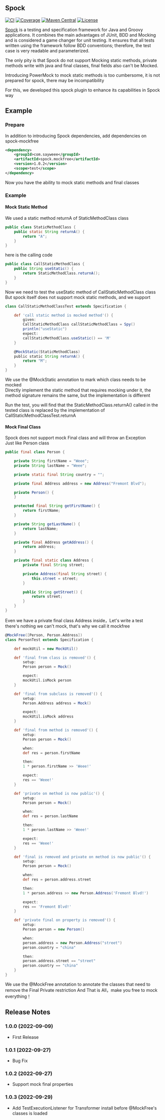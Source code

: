 ## Spock
[![CI](https://github.com/sayweee/spock-mockfree/actions/workflows/maven.yml/badge.svg)](https://github.com/sayweee/spock-mockfree/actions/workflows/maven.yml)
[![Coverage](.github/badges/jacoco.svg)](https://github.com/sayweee/spock-mockfree/actions/workflows/maven.yml)
[![Maven Central](https://img.shields.io/maven-central/v/com.sayweee/spock.mockfree)](https://search.maven.org/search?q=g:com.sayweee%20AND%20a:spock.mockfree)
[![License](https://img.shields.io/badge/license-Apache%202-blue)](https://www.apache.org/licenses/LICENSE-2.0.html)

[Spock](https://github.com/spockframework/spock) is a testing and specification framework for Java and Groovy applications.
It combines the main advantages of JUnit, BDD and Mocking and is considered a game changer for unit testing.
It ensures that all tests written using the framework follow BDD conventions; therefore, the test case is very readable
and parameterized. 

The only pity is that Spock do not support Mocking static methods, private methods write with java and final classes,
final fields also can't be Mocked.

Introducing PowerMock to mock static methods is too cumbersome, it is not prepared for spock, there may be incompatibility

For this, we developed this spock plugin to enhance its capabilities in Spock way

## Example

### Prepare

In addition to introducing Spock dependencies, add dependencies on spock-mockfree

```xml
<dependency>
    <groupId>com.sayweee</groupId>
    <artifactId>spock.mockfree</artifactId>
    <version>1.0.2</version>
    <scope>test</scope>
</dependency>
```
Now you have the ability to mock static methods and final classes

### Example

#### Mock Static Method 
We used a static method returnA of StaticMethodClass class
```java
public class StaticMethodClass {
    public static String returnA() {
        return "A";
    }
}
```
here is the calling code
```java
public class CallStaticMethodClass {
    public String useStatic() {
        return StaticMethodClass.returnA();
    }
}
```
Now we need to test the useStatic method of CallStaticMethodClass class
But spock itself does not support mock static methods, and we support

```groovy
class CallStaticMethodClassTest extends Specification {

    def 'call static method is mocked method'() {
        given:
        CallStaticMethodClass callStaticMethodClass = Spy()
        println("useStatic")
        expect:
        callStaticMethodClass.useStatic() == 'M'
    }

    @MockStatic(StaticMethodClass)
    public static String returnA() {
        return "M";
    }
}
```
We use the @MockStatic annotation to mark which class needs to be mocked  
Directly implement the static method that requires mocking under it, 
the method signature remains the same, but the implementation is different

Run the test, you will find that the StaticMethodClass.returnA() called in the tested class is replaced by the implementation of CallStaticMethodClassTest.returnA

#### Mock Final Class

Spock does not support mock Final class and will throw an Exception  
Just like Person class
```java
public final class Person {

    private String firstName = "Weee";
    private String lastName = "Weee";

    private static final String country = "";

    private final Address address = new Address("Fremont Blvd");

    private Person() {
    }

    protected final String getFirstName() {
        return firstName;
    }

    private String getLastName() {
        return lastName;
    }

    private final Address getAddress() {
        return address;
    }

    private final static class Address {
        private final String street;

        private Address(final String street) {
            this.street = street;
        }

        public String getStreet() {
            return street;
        }
    }
}
```
Even we have a private final class Address inside，Let's write a test  
there's nothing we can't mock, that's why we call it mockfree

```groovy
@MockFree([Person, Person.Address])
class PersonTest extends Specification {

    def mockUtil = new MockUtil()

    def 'final from class is removed'() {
        setup:
        Person person = Mock()

        expect:
        mockUtil.isMock person
    }

    def 'final from subclass is removed'() {
        setup:
        Person.Address address = Mock()

        expect:
        mockUtil.isMock address
    }

    def 'final from method is removed'() {
        setup:
        Person person = Mock()

        when:
        def res = person.firstName

        then:
        1 * person.firstName >> 'Weee!'

        expect:
        res == 'Weee!'
    }

    def 'private on method is now public'() {
        setup:
        Person person = Mock()

        when:
        def res = person.lastName

        then:
        1 * person.lastName >> 'Weee!'

        expect:
        res == 'Weee!'
    }

    def 'final is removed and private on method is now public'() {
        setup:
        Person person = Mock()

        when:
        def res = person.address.street

        then:
        1 * person.address >> new Person.Address('Fremont Blvd!')

        expect:
        res == 'Fremont Blvd!'
    }

    def 'private final on property is removed'() {
        setup:
        Person person = new Person()

        when:
        person.address = new Person.Address("street")
        person.country = "china"

        then:
        person.address.street == "street"
        person.country == "china"
    }
}
```
We use the @MockFree annotation to annotate the classes that need to remove the Final Private restriction
And That is All，make you free to mock everything！

## Release Notes

### 1.0.0 (2022-09-09)
 * First Release
### 1.0.1 (2022-09-27)
 * Bug Fix
### 1.0.2 (2022-09-27)
 * Support mock final properties
### 1.0.3 (2022-09-29)
* Add TestExecutionListener for Transformer install before @MockFree's classes is loaded